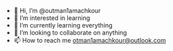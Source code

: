 - 👋 Hi, I’m @outman1amachkour
- 👀 I’m interested in learning
- 🌱 I’m currently learning everything
- 💞️ I’m looking to collaborate on anything
- 📫 How to reach me otman1amachkour@outlook.com

<!---
outman1amachkour/outman1amachkour is a ✨ special ✨ repository because its `README.md` (this file) appears on your GitHub profile.
You can click the Preview link to take a look at your changes.
--->
